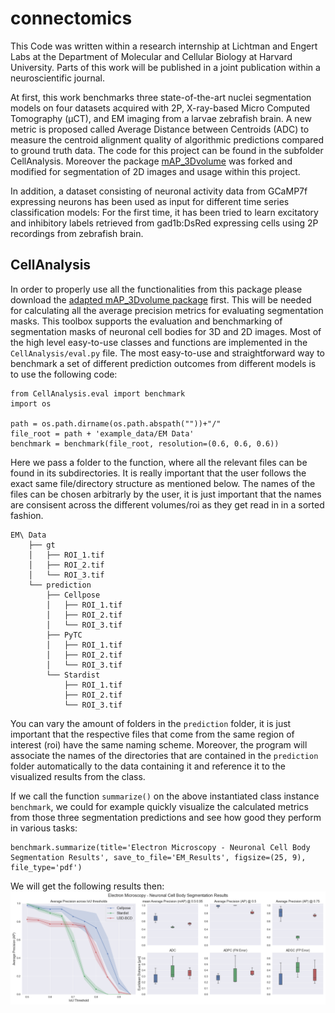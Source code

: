 # connectomics

This Code was written within a research internship at Lichtman and Engert Labs at the Department of Molecular and Cellular Biology at Harvard University. 
Parts of this work will be published in a joint publication within a neuroscientific journal.

At first, this work benchmarks three state-of-the-art nuclei segmentation models on four datasets acquired with 2P, X-ray-based Micro Computed Tomography (μCT), and EM imaging from a larvae zebrafish brain. A new metric is proposed called Average Distance between Centroids (ADC) to measure the centroid alignment quality of algorithmic predictions compared to ground truth data.
The code for this project can be found in the subfolder CellAnalysis. Moreover the package [mAP_3Dvolume](https://github.com/ygCoconut/mAP_3Dvolume) was forked and modified for segmentation of 2D images and usage within this project.

In addition, a dataset consisting of neuronal activity data from GCaMP7f expressing neurons has been used as input for different time series classification models: For the first time, it has been tried to learn excitatory and inhibitory labels retrieved from gad1b:DsRed expressing cells using 2P recordings from zebrafish brain.

## CellAnalysis

In order to properly use all the functionalities from this package please download the [adapted mAP_3Dvolume package](https://github.com/paulttt/mAP_3Dvolume) first. This will be needed for calculating all the average precision metrics for evaluating segmentation masks.
This toolbox supports the evaluation and benchmarking of segmentation masks of neuronal cell bodies for 3D and 2D images. Most of the high level easy-to-use classes and functions are implemented in the ```CellAnalysis/eval.py``` file. 
The most easy-to-use and straightforward way to benchmark a set of different prediction outcomes from different models is to use the following code:
```
from CellAnalysis.eval import benchmark
import os

path = os.path.dirname(os.path.abspath(""))+"/"
file_root = path + 'example_data/EM Data'
benchmark = benchmark(file_root, resolution=(0.6, 0.6, 0.6))
```
Here we pass a folder to the function, where all the relevant files can be found in its subdirectories. It is really important that the user follows the exact same file/directory structure as mentioned below. The names of the files can be chosen arbitrarly by the user, it is just important that the names are consisent across the different volumes/roi as they get read in in a sorted fashion.
```
EM\ Data
    ├── gt
    │   ├── ROI_1.tif
    │   ├── ROI_2.tif
    │   └── ROI_3.tif
    └── prediction
        ├── Cellpose
        │   ├── ROI_1.tif
        │   ├── ROI_2.tif
        │   └── ROI_3.tif
        ├── PyTC
        │   ├── ROI_1.tif
        │   ├── ROI_2.tif
        │   └── ROI_3.tif
        └── Stardist
            ├── ROI_1.tif
            ├── ROI_2.tif
            └── ROI_3.tif
```
You can vary the amount of folders in the ```prediction``` folder, it is just important that the respective files that come from the same region of interest (roi) have the same naming scheme. Moreover, the program will associate the names of the directories that are contained in the ```prediction``` folder automatically to the data containing it and reference it to the visualized results from the class.

If we call the function ```summarize()``` on the above instantiated class instance ```benchmark```, we could for example quickly visualize the calculated metrics from those three segmentation predictions and see how good they perform in various tasks:
```
benchmark.summarize(title='Electron Microscopy - Neuronal Cell Body Segmentation Results', save_to_file='EM_Results', figsize=(25, 9), file_type='pdf')
```
We will get the following results then:
![Summary of EM Segmentation Evaluation](https://github.com/paulttt/connectomics/blob/main/examples/plots/EM_Results.png)


